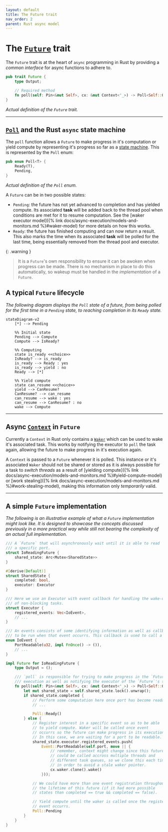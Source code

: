 ```yaml
---
layout: default
title: The Future trait
nav_order: 2
parent: Rust async model
---
```


# The [`Future`](https://doc.rust-lang.org/std/future/trait.Future.html) trait

The `Future` trait is at the heart of `async` programming in Rust by providing a *common interface* for async functions to adhere to.

```rust
pub trait Future {
    type Output;

    // Required method
    fn poll(self: Pin<&mut Self>, cx: &mut Context<'_>) -> Poll<Self::Output>;
}
```
*Actual definition of the `Future` trait.*

---

## [`Poll`](https://doc.rust-lang.org/std/task/enum.Poll.html) and the Rust `async` state machine

The `poll` function allows a `Future` to make progress in it's computation or yield compute by representing it's progress so far as a [state machine](https://www.freecodecamp.org/news/state-machines-basics-of-computer-science-d42855debc66/). This is represented by the `Poll` enum:

```rust
pub enum Poll<T> {
    Ready(T),
    Pending,
}
```
*Actual definition of the `Poll` enum.*

A `Future` can be in two possible states:
- `Pending`: the future has not yet advanced to completion and has yielded compute. Its associated **task** will be added back to the thread pool when conditions are met for it to resume computation.
See the [waker executor model]({% link docs/async-execution/models-and-monitors.md %}#waker-model) for more details on how this works.
- `Ready`: the future has finished computing and can now return a result. This also marks the time when its associated **task** will be polled for the last time, being essentially removed from the thread pool and executor.

{: .warning }
> It is a `Future`'s own responsibility to ensure it can be awoken when progress can be made. There is no mechanism in place to do this automatically, so wakeup must be handled in the *implementation* of a `Future`.

## A typical `Future` lifecycle

*The following diagram displays the `Poll` state of a future, from being polled for the first time in a `Pending` state, to reaching completion in its `Ready` state.*

```mermaid
stateDiagram-v2    
    [*] --> Pending

    %% Initial state
    Pending --> Compute
    Compute --> IsReady?

    %% Computing
    state is_ready <<choice>>
    IsReady? --> is_ready
    is_ready --> Ready : yes
    is_ready --> yield : no
    Ready --> [*]

    %% Yield compute
    state can_resume <<choice>>
    yield --> CanResume?
    CanResume? --> can_resume
    can_resume --> wake : yes
    can_resume --> CanResume? : no
    wake --> Compute
```

---

## Async [`Context`](https://doc.rust-lang.org/std/task/struct.Context.html) in `Future`

Currently a `Context` in Rust only contains a [`Waker`](https://doc.rust-lang.org/std/task/struct.Waker.html) which can be used to wake it's associated task. This works by notifying the executor to `poll` the task again, allowing the future to make progress in it's execution again.

A `Context` is passed to a `Future` whenever it is polled.
This instance or it's associated `Waker` should not be shared or stored as it is always possible for a task to *switch threads* as a result of [yielding compute]({% link docs/async-execution/models-and-monitors.md %}#yield-compute-model) or [work stealing]({% link docs/async-execution/models-and-monitors.md %}#work-stealing-model), making this information only *temporarily* valid.

---

## A simple `Future` implementation

*The following is an illustrative example of what a `Future` implementation might look like. It is designed to showcase the concepts discussed previously in a more practical way while still not bearing the complexity of an actual full implementation.*

```rust
/// A `Future` that will asynchronously wait until it is able to read 
/// a specific port.
struct IoReadingFuture {
    shared_state: Arc<Mutex<SharedState>>
}

#[derive(Default)]
struct SharedState {
    completed: bool,
    executor: Executor
}

/// Here we use an Executor with event callback for handling the wake-up
/// of non-blocking tasks.
struct Executor {
    registered_events: Vec<IoEvent>,
    // ...
}

/// An events consists of some identifying information as well as callback
/// to be run when that event occurrs. This callback is used to call a waker.
enum IoEvent {
    PortReadable(u32, impl FnOnce() -> ()),
    // ...
}

impl Future for IoReadingFuture {
    type Output = ();

    /// `poll` is responsible for trying to make progress in the `Future`'s
    /// execution as well as notifying the executor of the `Future`'s state.
    fn poll(self: Pin<&mut Self>, cx: &mut Context<'_>) -> Poll<Self::Output> {
        let mut shared_state = self.shared_state.lock().unwrap();
        if shared_state.completed {
            // Perform some computation here once port has become readable.
            // ...

            Poll::Ready()
        } else {
            // Register interest in a specific event so as to be able
            // to yield compute. Waker will be called once event
            // occurrs so the future can make progress in its execution.
            // In this case, we are waiting for a port to be readable.
            shared_state.executor.registered_events.push(
                Event::PortReadable(self.port, move || {
                    // remember, context might change since this future 
                    // could be called accross multiple threads and 
                    // different task queues, so we clone this each time
                    // in order to avoid a stale waker pointer.
                    cx.waker.clone().wake()
                }));

            // We could have more than one event registration throughout
            // the lifetime of this future (if it had more possible
            // states than completed == true && completed == false).

            // Yield compute until the waker is called once the registered
            // event occurrs.
            Poll::Pending
        }
    }
}
```
